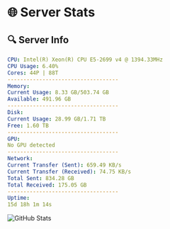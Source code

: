 # 🌐 Server Stats
## 🔍 Server Info
```yaml
CPU: Intel(R) Xeon(R) CPU E5-2699 v4 @ 1394.33MHz
CPU Usage: 6.40%
Cores: 44P | 88T
-----------------------------------
Memory:
Current Usage: 8.33 GB/503.74 GB
Available: 491.96 GB
-----------------------------------
Disk:
Current Usage: 28.99 GB/1.71 TB
Free: 1.60 TB
-----------------------------------
GPU:
No GPU detected
-----------------------------------
Network:
Current Transfer (Sent): 659.49 KB/s
Current Transfer (Received): 74.75 KB/s
Total Sent: 834.28 GB
Total Received: 175.05 GB
-----------------------------------
Uptime:
15d 18h 1m 14s
```
![GitHub Stats](https://img.shields.io/badge/Updated-2025-05-05_11:10:02-blue)